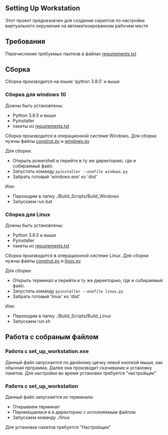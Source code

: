 ## Setting Up Workstation
Этот проект предназначен для создания скриптов по настройке виртуального окружения на автоматизированном рабочем месте
## Требования
Перечисление требуемых пактеов в файлах [requirements.txt](requirements.txt)
## Сборка
Сборка производится на языке 'python 3.8.5' и выше  
### Сборка для windows 10  
Дожны быть установлены:  
- Python 3.8.5 и выше  
- Pyinstaller  
- пакеты из  [requirements.txt](requirements.txt)  

Сборка производится в операционной системе Windows. Для сборки нужны файлы [construt.py](construct.py) и [windows.py](windows.py)

Для сборки:  
- Открыть powershell и перейти в ту же директорию, где и собираемый файл.  
- Запустить команду ``` pyinstaller --onefile windows.py ```  
- Забрать готовый 'windows.exe' из 'dist'  

Или:  
- Переходим в папку ./Build_Scripts/Build_Windows
- Запускаем run.bat

### Сборка для Linux
Дожны быть установлены:  
- Python 3.8.5 и выше  
- Pyinstaller  
- пакеты из  [requirements.txt](requirements.txt)  

Сборка производится в операционной системе Linux. Для сборки нужны файлы [construt.py](construct.py) и [linux.py](linux.py)

Для сборки:  
- Открыть терминал и перейти в ту же директорию, где и собираемый файл.  
- Запустить команду ``` pyinstaller --onefile linux.py ```  
- Забрать готовый 'linux' из 'dist'  

Или:  
- Переходим в папку ./Build_Scripts/Build_Linux
- Запускаем run.sh

##  Работа с собраным файлом  

### Работа с set_up_workstation.exe  
Данный файл запускается по двойному щечку левой кнопкой мыши, как обычная прграмма. Далее она производит скачивание и установку пакетов. Для настройки во время установки требуется "настройщик"  

### Работа с set_up_workstation
Данный файл запускается из терминала:  
- Открываем терминал  
- Перемещаемся в в директорию с исполняемым файлом  
- Запускаем команду ./linux  

Для установки пакетов требуется "Настройщик"
